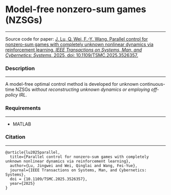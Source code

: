 # Model-free nonzero-sum games (NZSGs)
********
Source code for paper: 
[J. Lu, Q. Wei, F.-Y. Wang. Parallel control for nonzero-sum games with completely unknown nonlinear dynamics via reinforcement learning. *IEEE Transactions on Systems, Man, and Cybernetics: Systems*, 2025, doi: 10.1109/TSMC.2025.3526357.](https://ieeexplore.ieee.org/document/10849990)

### Description
********
A model-free optimal control method is developed for unknown continuous-time NZSGs *without reconstructing unknown dynamics or employing off-policy IRL*.

### Requirements
********
- MATLAB

### Citation
********
```angular2html
@article{lu2025parallel,
  title={Parallel control for nonzero-sum games with completely unknown nonlinear dynamics via reinforcement learning},
  author={Lu, Jingwei and Wei, Qinglai and Wang, Fei-Yue},
  journal={IEEE Transactions on Systems, Man, and Cybernetics: Systems},
  doi = {10.1109/TSMC.2025.3526357},
  year={2025}
}
```
